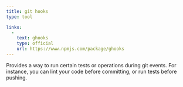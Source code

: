 ```yaml
---
title: git hooks
type: tool

links:
  -
    text: ghooks
    type: official
    url: https://www.npmjs.com/package/ghooks
---
```


Provides a way to run certain tests or operations during git events. For instance, you can lint your code before committing, or run tests before pushing.
